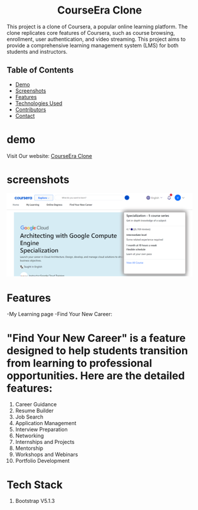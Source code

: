 <h1 align="center">CourseEra Clone</h1>
This project is a clone of Coursera, a popular online learning platform. The clone replicates core features of Coursera, such as course browsing, enrollment, user authentication, and video streaming. This project aims to provide a comprehensive learning management system (LMS) for both students and instructors.

## Table of Contents
- [Demo](#demo)
- [Screenshots](#screenshots)
- [Features](#features)
- [Technologies Used](#technologies-used)
- [Contributors](#contributing)
- [Contact](#contact)

# demo 
Visit Our website: [CourseEra Clone](https://coursera-clone1.netlify.app/)

# screenshots
![CourseEra Clone Homepage](https://github.com/vrajgautam1/courseera-clone/blob/4a0e7edc000144c081cc100029e2d8325202070f/assets/images/course%20page.png)

# Features
-My Learning page 
-Find Your New Career:

# "Find Your New Career" is a feature designed to help students transition from learning to professional opportunities. Here are the detailed features:
  1. Career Guidance
  2. Resume Builder
  3. Job Search
  4. Application Management
  5. Interview Preparation
  6. Networking
  7. Internships and Projects
  8. Mentorship
  9. Workshops and Webinars
  10. Portfolio Development



# Tech Stack

  1. Bootstrap V5.1.3
